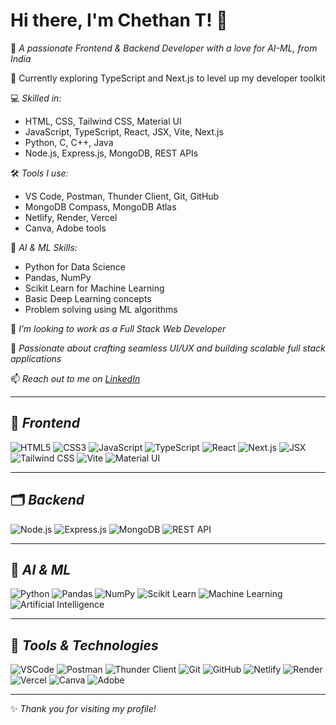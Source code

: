 # Hi there, I'm Chethan T! 👋

🚀 *A passionate Frontend & Backend Developer with a love for AI-ML, from India*

🌱 Currently exploring TypeScript and Next.js to level up my developer toolkit

💻 *Skilled in:*
- HTML, CSS, Tailwind CSS, Material UI
- JavaScript, TypeScript, React, JSX, Vite, Next.js
- Python, C, C++, Java
- Node.js, Express.js, MongoDB, REST APIs

🛠 *Tools I use:*
- VS Code, Postman, Thunder Client, Git, GitHub
- MongoDB Compass, MongoDB Atlas
- Netlify, Render, Vercel
- Canva, Adobe tools

🧠 *AI & ML Skills:*
- Python for Data Science
- Pandas, NumPy
- Scikit Learn for Machine Learning
- Basic Deep Learning concepts
- Problem solving using ML algorithms

🎯 *I’m looking to work as a Full Stack Web Developer*

🎨 *Passionate about crafting seamless UI/UX and building scalable full stack applications*

📫 *Reach out to me on [LinkedIn](your-linkedin-link)*

---

## 🚀 *Frontend*

![HTML5](https://img.shields.io/badge/HTML5-E34F26?style=flat&logo=html5&logoColor=white)
![CSS3](https://img.shields.io/badge/CSS3-1572B6?style=flat&logo=css3&logoColor=white)
![JavaScript](https://img.shields.io/badge/JavaScript-F7DF1E?style=flat&logo=javascript&logoColor=black)
![TypeScript](https://img.shields.io/badge/TypeScript-007ACC?style=flat&logo=typescript&logoColor=white)
![React](https://img.shields.io/badge/React-61DAFB?style=flat&logo=react&logoColor=black)
![Next.js](https://img.shields.io/badge/Next.js-000000?style=flat&logo=nextdotjs&logoColor=white)
![JSX](https://img.shields.io/badge/JSX-61DAFB?style=flat&logo=react&logoColor=black)
![Tailwind CSS](https://img.shields.io/badge/TailwindCSS-38B2AC?style=flat&logo=tailwind-css&logoColor=white)
![Vite](https://img.shields.io/badge/Vite-646CFF?style=flat&logo=vite&logoColor=white)
![Material UI](https://img.shields.io/badge/Material_UI-0081CB?style=flat&logo=mui&logoColor=white)

---

## 🗂 *Backend*

![Node.js](https://img.shields.io/badge/Node.js-339933?style=flat&logo=node.js&logoColor=white)
![Express.js](https://img.shields.io/badge/Express.js-000000?style=flat&logo=express&logoColor=white)
![MongoDB](https://img.shields.io/badge/MongoDB-47A248?style=flat&logo=mongodb&logoColor=white)
![REST API](https://img.shields.io/badge/REST%20API-FF6C37?style=flat&logo=api&logoColor=white)

---

## 🧠 *AI & ML*

![Python](https://img.shields.io/badge/Python-3776AB?style=flat&logo=python&logoColor=white)
![Pandas](https://img.shields.io/badge/Pandas-150458?style=flat&logo=pandas&logoColor=white)
![NumPy](https://img.shields.io/badge/NumPy-013243?style=flat&logo=numpy&logoColor=white)
![Scikit Learn](https://img.shields.io/badge/Scikit%20Learn-F7931E?style=flat&logo=scikit-learn&logoColor=white)
![Machine Learning](https://img.shields.io/badge/Machine%20Learning-FF6F00?style=flat)
![Artificial Intelligence](https://img.shields.io/badge/Artificial%20Intelligence-0081CB?style=flat)

---

## 🔧 *Tools & Technologies*

![VSCode](https://img.shields.io/badge/VSCode-007ACC?style=flat&logo=visual-studio-code&logoColor=white)
![Postman](https://img.shields.io/badge/Postman-FF6C37?style=flat&logo=postman&logoColor=white)
![Thunder Client](https://img.shields.io/badge/Thunder%20Client-000000?style=flat&logo=thunderclient&logoColor=white)
![Git](https://img.shields.io/badge/Git-F05032?style=flat&logo=git&logoColor=white)
![GitHub](https://img.shields.io/badge/GitHub-181717?style=flat&logo=github&logoColor=white)
![Netlify](https://img.shields.io/badge/Netlify-00C7B7?style=flat&logo=netlify&logoColor=white)
![Render](https://img.shields.io/badge/Render-46E3B7?style=flat&logo=render&logoColor=white)
![Vercel](https://img.shields.io/badge/Vercel-000000?style=flat&logo=vercel&logoColor=white)
![Canva](https://img.shields.io/badge/Canva-00C4CC?style=flat&logo=canva&logoColor=white)
![Adobe](https://img.shields.io/badge/Adobe-FF0000?style=flat&logo=adobe&logoColor=white)

---

✨ *Thank you for visiting my profile!*
